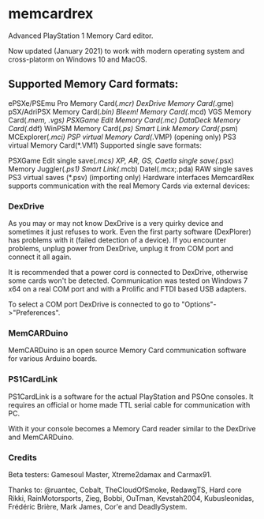 # memcardrex
Advanced PlayStation 1 Memory Card editor. 

Now updated (January 2021) to work with modern operating system and cross-platorm on Windows 10 and MacOS.

## Supported Memory Card formats:

ePSXe/PSEmu Pro Memory Card(*.mcr)
DexDrive Memory Card(*.gme)
pSX/AdriPSX Memory Card(*.bin)
Bleem! Memory Card(*.mcd)
VGS Memory Card(*.mem, *.vgs)
PSXGame Edit Memory Card(*.mc)
DataDeck Memory Card(*.ddf)
WinPSM Memory Card(*.ps)
Smart Link Memory Card(*.psm)
MCExplorer(*.mci)
PSP virtual Memory Card(*.VMP) (opening only)
PS3 virtual Memory Card(*.VM1)
Supported single save formats:

PSXGame Edit single save(*.mcs)
XP, AR, GS, Caetla single save(*.psx)
Memory Juggler(*.ps1)
Smart Link(*.mcb)
Datel(.mcx;.pda)
RAW single saves
PS3 virtual saves (*.psv) (importing only)
Hardware interfaces
MemcardRex supports communication with the real Memory Cards via external devices:

### DexDrive
As you may or may not know DexDrive is a very quirky device and sometimes it just refuses to work.
Even the first party software (DexPlorer) has problems with it (failed detection of a device).
If you encounter problems, unplug power from DexDrive, unplug it from COM port and connect it all again.

It is recommended that a power cord is connected to DexDrive, otherwise some cards won't be detected.
Communication was tested on Windows 7 x64 on a real COM port and with a Prolific and FTDI based USB adapters.

To select a COM port DexDrive is connected to go to "Options"->"Preferences".

### MemCARDuino
MemCARDuino is an open source Memory Card communication software for various Arduino boards.

### PS1CardLink
PS1CardLink is a software for the actual PlayStation and PSOne consoles.
It requires an official or home made TTL serial cable for communication with PC.

With it your console becomes a Memory Card reader similar to the DexDrive and MemCARDuino.

### Credits
Beta testers:
Gamesoul Master, Xtreme2damax and Carmax91.

Thanks to:
@ruantec, Cobalt, TheCloudOfSmoke, RedawgTS, Hard core Rikki, RainMotorsports, Zieg, Bobbi, OuTman, Kevstah2004, Kubusleonidas, Frédéric Brière, Mark James, Cor'e and DeadlySystem.
